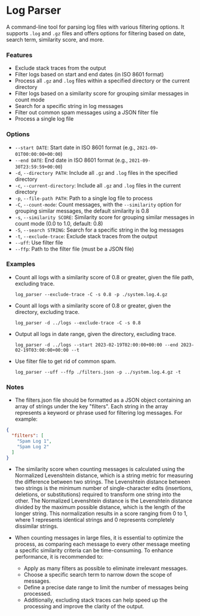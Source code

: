# Log Parser

A command-line tool for parsing log files with various filtering options. It supports `.log` and `.gz` files and offers options for filtering based on date, search term, similarity score, and more.

### Features
- Exclude stack traces from the output
- Filter logs based on start and end dates (in ISO 8601 format)
- Process all `.gz` and `.log` files within a specified directory or the current directory
- Filter logs based on a similarity score for grouping similar messages in count mode
- Search for a specific string in log messages
- Filter out common spam messages using a JSON filter file
- Process a single log file

### Options
- `--start DATE`: Start date in ISO 8601 format (e.g., `2021-09-01T00:00:00+00:00`)
- `--end DATE`: End date in ISO 8601 format (e.g., `2021-09-30T23:59:59+00:00`)
- `-d`, `--directory PATH`: Include all `.gz` and `.log` files in the specified directory
- `-c`, `--current-directory`: Include all `.gz` and `.log` files in the current directory
- `-p`, `--file-path PATH`: Path to a single log file to process
- `-C`, `--count-mode`: Count messages, with the `--similarity` option for grouping similar messages, the default similarity is 0.8
- `-s`, `--similarity SCORE`: Similarity score for grouping similar messages in count mode (0.0 to 1.0, default: 0.8)
- `-S`, `--search STRING`: Search for a specific string in the log messages
- `-t`, `--exclude-trace`: Exclude stack traces from the output
- `--uff`: Use filter file
- `--ffp`: Path to the filter file (must be a JSON file)

### Examples

- Count all logs with a similarity score of 0.8 or greater, given the file path, excluding trace.
    
    ```log_parser --exclude-trace -C -s 0.8 -p ./system.log.4.gz``` 
- Count all logs with a similarity score of 0.8 or greater, given the directory, excluding trace.
    
    ```log_parser -d ../logs --exclude-trace -C -s 0.8```
- Output all logs in date range, given the directory, excluding trace.
    
    ```log_parser -d ../logs --start 2023-02-19T02:00:00+00:00 --end 2023-02-19T03:00:00+00:00 --t```
- Use filter file to get rid of common spam.
    
    ```log_parser --uff --ffp ./filters.json -p ../system.log.4.gz -t```

### Notes
- The filters.json file should be formatted as a JSON object containing an array of strings under the key "filters". Each string in the array represents a keyword or phrase used for filtering log messages. For example:
```json
{
  "filters": [
    "Spam Log 1",
    "Spam Log 2"
  ]
}
```

- The similarity score when counting messages is calculated using the Normalized Levenshtein distance, which is a string metric for measuring the difference between two strings.  The Levenshtein distance between two strings is the minimum number of single-character edits (insertions, deletions, or substitutions) required to transform one string into the other. The Normalized Levenshtein distance is the Levenshtein distance divided by the maximum possible distance, which is the length of the longer string. This normalization results in a score ranging from 0 to 1, where 1 represents identical strings and 0 represents completely dissimilar strings.

- When counting messages in large files, it is essential to optimize the process, as comparing each message to every other message meeting a specific similarity criteria can be time-consuming. To enhance performance, it is recommended to:
    - Apply as many filters as possible to eliminate irrelevant messages.
    - Choose a specific search term to narrow down the scope of messages.
    - Define a precise date range to limit the number of messages being processed.
    - Additionally, excluding stack traces can help speed up the processing and improve the clarity of the output. 